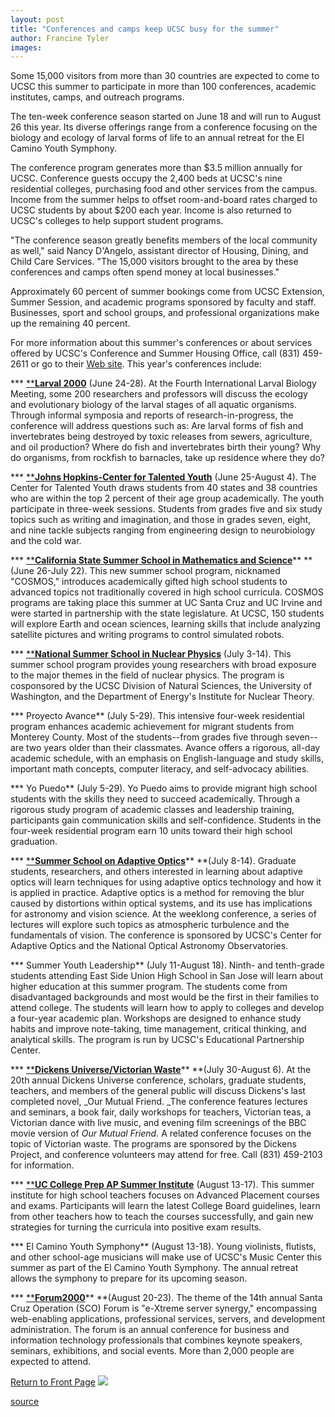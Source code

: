 ```yaml
---
layout: post
title: "Conferences and camps keep UCSC busy for the summer"
author: Francine Tyler
images:
---
```


Some 15,000 visitors from more than 30 countries are expected to come to UCSC this summer to participate in more than 100 conferences, academic institutes, camps, and outreach programs.

The ten-week conference season started on June 18 and will run to August 26 this year. Its diverse offerings range from a conference focusing on the biology and ecology of larval forms of life to an annual retreat for the El Camino Youth Symphony.

The conference program generates more than $3.5 million annually for UCSC. Conference guests occupy the 2,400 beds at UCSC's nine residential colleges, purchasing food and other services from the campus. Income from the summer helps to offset room-and-board rates charged to UCSC students by about $200 each year. Income is also returned to UCSC's colleges to help support student programs.

"The conference season greatly benefits members of the local community as well," said Nancy D'Angelo, assistant director of Housing, Dining, and Child Care Services. "The 15,000 visitors brought to the area by these conferences and camps often spend money at local businesses."

Approximately 60 percent of summer bookings come from UCSC Extension, Summer Session, and academic programs sponsored by faculty and staff. Businesses, sport and school groups, and professional organizations make up the remaining 40 percent.

For more information about this summer's conferences or about services offered by UCSC's Conference and Summer Housing Office, call (831) 459-2611 or go to their [Web site][1]. This year's conferences include:  
  
*** [****Larval 2000**][2] (June 24-28). At the Fourth International Larval Biology Meeting, some 200 researchers and professors will discuss the ecology and evolutionary biology of the larval stages of all aquatic organisms. Through informal symposia and reports of research-in-progress, the conference will address questions such as: Are larval forms of fish and invertebrates being destroyed by toxic releases from sewers, agriculture, and oil production? Where do fish and invertebrates birth their young? Why do organisms, from rockfish to barnacles, take up residence where they do?  
  
*** [****Johns Hopkins-Center for Talented Youth**][3] (June 25-August 4). The Center for Talented Youth draws students from 40 states and 38 countries who are within the top 2 percent of their age group academically. The youth participate in three-week sessions. Students from grades five and six study topics such as writing and imagination, and those in grades seven, eight, and nine tackle subjects ranging from engineering design to neurobiology and the cold war.   
  
*** [****California State Summer School in Mathematics and Science**][4]** **(June 26-July 22). This new summer school program, nicknamed "COSMOS," introduces academically gifted high school students to advanced topics not traditionally covered in high school curricula. COSMOS programs are taking place this summer at UC Santa Cruz and UC Irvine and were started in partnership with the state legislature. At UCSC, 150 students will explore Earth and ocean sciences, learning skills that include analyzing satellite pictures and writing programs to control simulated robots.   
  
*** [****National Summer School in Nuclear Physics**][5] (July 3-14). This summer school program provides young researchers with broad exposure to the major themes in the field of nuclear physics. The program is cosponsored by the UCSC Division of Natural Sciences, the University of Washington, and the Department of Energy's Institute for Nuclear Theory.   
  
*** Proyecto Avance** (July 5-29). This intensive four-week residential program enhances academic achievement for migrant students from Monterey County. Most of the students--from grades five through seven--are two years older than their classmates. Avance offers a rigorous, all-day academic schedule, with an emphasis on English-language and study skills, important math concepts, computer literacy, and self-advocacy abilities.   
  
*** Yo Puedo** (July 5-29). Yo Puedo aims to provide migrant high school students with the skills they need to succeed academically. Through a rigorous study program of academic classes and leadership training, participants gain communication skills and self-confidence. Students in the four-week residential program earn 10 units toward their high school graduation.   
  
*** [****Summer School on Adaptive Optics**][6]** **(July 8-14). Graduate students, researchers, and others interested in learning about adaptive optics will learn techniques for using adaptive optics technology and how it is applied in practice. Adaptive optics is a method for removing the blur caused by distortions within optical systems, and its use has implications for astronomy and vision science. At the weeklong conference, a series of lectures will explore such topics as atmospheric turbulence and the fundamentals of vision. The conference is sponsored by UCSC's Center for Adaptive Optics and the National Optical Astronomy Observatories.   
  
*** Summer Youth Leadership** (July 11-August 18). Ninth- and tenth-grade students attending East Side Union High School in San Jose will learn about higher education at this summer program. The students come from disadvantaged backgrounds and most would be the first in their families to attend college. The students will learn how to apply to colleges and develop a four-year academic plan. Workshops are designed to enhance study habits and improve note-taking, time management, critical thinking, and analytical skills. The program is run by UCSC's Educational Partnership Center.   
  
*** [****Dickens Universe/Victorian Waste**][7]** **(July 30-August 6). At the 20th annual Dickens Universe conference, scholars, graduate students, teachers, and members of the general public will discuss Dickens's last completed novel, _Our Mutual Friend. _The conference features lectures and seminars, a book fair, daily workshops for teachers, Victorian teas, a Victorian dance with live music, and evening film screenings of the BBC movie version of _Our Mutual Friend._ A related conference focuses on the topic of Victorian waste. The programs are sponsored by the Dickens Project, and conference volunteers may attend for free. Call (831) 459-2103 for information.  
  
*** [****UC College Prep AP Summer Institute**][8] (August 13-17). This summer institute for high school teachers focuses on Advanced Placement courses and exams. Participants will learn the latest College Board guidelines, learn from other teachers how to teach the courses successfully, and gain new strategies for turning the curricula into positive exam results.   
  
*** El Camino Youth Symphony** (August 13-18). Young violinists, flutists, and other school-age musicians will make use of UCSC's Music Center this summer as part of the El Camino Youth Symphony. The annual retreat allows the symphony to prepare for its upcoming season.   
  
*** [****Forum2000**][9]** **(August 20-23). The theme of the 14th annual Santa Cruz Operation (SCO) Forum is "e-Xtreme server synergy," encompassing web-enabling applications, professional services, servers, and development administration. The forum is an annual conference for business and information technology professionals that combines keynote speakers, seminars, exhibitions, and social events. More than 2,000 people are expected to attend.

[Return to Front Page][10] ![ ][11]

[1]: http://www.ucsc.edu/conference/
[2]: http://www.biology.UCSC.EDU/larval2000/
[3]: http://www.jhu.edu/gifted
[4]: http://epc.ucsc.edu/cosmos
[5]: http://int.phys.washington.edu/NPSS/NPSS.html
[6]: http://www.ucolick.org/~cfao/aosummer/
[7]: http://humwww.ucsc.edu/dickens/
[8]: http://uccp.ucsc.edu/vhs/uccp/schooladmin/
[9]: http://www.sco.com/forum2000/
[10]: ../../index.html
[11]: ../../images/trans.gif

[source](http://www1.ucsc.edu/currents/00-01/07-03/conf.html "Permalink to conf")
